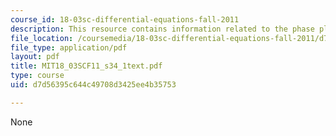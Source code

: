 ```yaml
---
course_id: 18-03sc-differential-equations-fall-2011
description: This resource contains information related to the phase plane.
file_location: /coursemedia/18-03sc-differential-equations-fall-2011/d7d56395c644c49708d3425ee4b35753_MIT18_03SCF11_s34_1text.pdf
file_type: application/pdf
layout: pdf
title: MIT18_03SCF11_s34_1text.pdf
type: course
uid: d7d56395c644c49708d3425ee4b35753

---
```

None